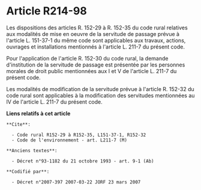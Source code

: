 # Article R214-98

Les dispositions des articles R. 152-29 à R. 152-35 du code rural relatives aux modalités de mise en oeuvre de la servitude
de passage prévue à l'article L. 151-37-1 du même code sont applicables aux travaux, actions, ouvrages et installations
mentionnés à l'article L. 211-7 du présent code.

Pour l'application de l'article R. 152-30 du code rural, la demande d'institution de la servitude de passage est présentée
par les personnes morales de droit public mentionnées aux I et V de l'article L. 211-7 du présent code.

Les modalités de modification de la servitude prévue à l'article R. 152-32 du code rural sont applicables à la modification
des servitudes mentionnées au IV de l'article L. 211-7 du présent code.

**Liens relatifs à cet article**

	**Cite**:

	  - Code rural R152-29 à R152-35, L151-37-1, R152-32
	  - Code de l'environnement - art. L211-7 (M)

	**Anciens textes**:

	  - Décret n°93-1182 du 21 octobre 1993 - art. 9-1 (Ab)

	**Codifié par**:

	  - Décret n°2007-397 2007-03-22 JORF 23 mars 2007

